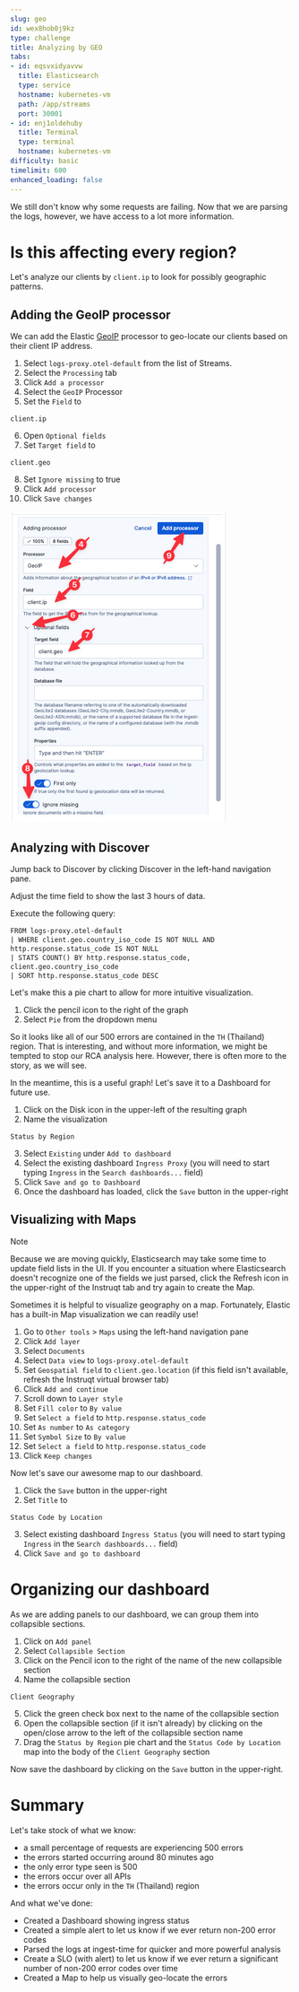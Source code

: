 ```yaml
---
slug: geo
id: wex8hob0j9kz
type: challenge
title: Analyzing by GEO
tabs:
- id: eqsvxidyavvw
  title: Elasticsearch
  type: service
  hostname: kubernetes-vm
  path: /app/streams
  port: 30001
- id: enj1oldehuby
  title: Terminal
  type: terminal
  hostname: kubernetes-vm
difficulty: basic
timelimit: 600
enhanced_loading: false
---
```

We still don't know why some requests are failing. Now that we are parsing the logs, however, we have access to a lot more information.

# Is this affecting every region?

Let's analyze our clients by `client.ip` to look for possibly geographic patterns.

## Adding the GeoIP processor

We can add the Elastic [GeoIP](https://www.elastic.co/docs/reference/enrich-processor/geoip-processor) processor to geo-locate our clients based on their client IP address.

1. Select `logs-proxy.otel-default` from the list of Streams.
2. Select the `Processing` tab
3. Click `Add a processor`
4. Select the `GeoIP` Processor
5. Set the `Field` to
  ```
  client.ip
  ```
6. Open `Optional fields`
7. Set `Target field` to
  ```
  client.geo
  ```
8. Set `Ignore missing` to true
9. Click `Add processor`
10. Click `Save changes`

![3_geo.png](../assets/3_geo.png)

## Analyzing with Discover

Jump back to Discover by clicking Discover in the left-hand navigation pane.

Adjust the time field to show the last 3 hours of data.

Execute the following query:
```esql
FROM logs-proxy.otel-default
| WHERE client.geo.country_iso_code IS NOT NULL AND http.response.status_code IS NOT NULL
| STATS COUNT() BY http.response.status_code, client.geo.country_iso_code
| SORT http.response.status_code DESC
```

Let's make this a pie chart to allow for more intuitive visualization.

1. Click the pencil icon to the right of the graph
2. Select `Pie` from the dropdown menu

So it looks like all of our 500 errors are contained in the `TH` (Thailand) region. That is interesting, and without more information, we might be tempted to stop our RCA analysis here. However, there is often more to the story, as we will see.

In the meantime, this is a useful graph! Let's save it to a Dashboard for future use.

1. Click on the Disk icon in the upper-left of the resulting graph
2. Name the visualization
  ```
  Status by Region
  ```
3. Select `Existing` under `Add to dashboard`
4. Select the existing dashboard `Ingress Proxy` (you will need to start typing `Ingress` in the `Search dashboards...` field)
4. Click `Save and go to Dashboard`
5. Once the dashboard has loaded, click the `Save` button in the upper-right

## Visualizing with Maps

> [!NOTE]
> Because we are moving quickly, Elasticsearch may take some time to update field lists in the UI. If you encounter a situation where Elasticsearch doesn't recognize one of the fields we just parsed, click the Refresh icon in the upper-right of the Instruqt tab and try again to create the Map.

Sometimes it is helpful to visualize geography on a map. Fortunately, Elastic has a built-in Map visualization we can readily use!

1. Go to `Other tools` > `Maps` using the left-hand navigation pane
2. Click `Add layer`
3. Select `Documents`
4. Select `Data view` to `logs-proxy.otel-default`
5. Set `Geospatial field` to `client.geo.location` (if this field isn't available, refresh the Instruqt virtual browser tab)
6. Click `Add and continue`
7. Scroll down to `Layer style`
8. Set `Fill color` to `By value`
9. Set `Select a field` to `http.response.status_code`
10. Set `As number` to `As category`
11. Set `Symbol Size` to `By value`
12. Set `Select a field` to `http.response.status_code`
13. Click `Keep changes`

Now let's save our awesome map to our dashboard.

1. Click the `Save` button in the upper-right
2. Set `Title` to
  ```
  Status Code by Location
  ```
3. Select existing dashboard `Ingress Status` (you will need to start typing `Ingress` in the `Search dashboards...` field)
4. Click `Save and go to dashboard`

# Organizing our dashboard

As we are adding panels to our dashboard, we can group them into collapsible sections.

1. Click on `Add panel`
2. Select `Collapsible Section`
3. Click on the Pencil icon to the right of the name of the new collapsible section
4. Name the collapsible section
  ```
  Client Geography
  ```
5. Click the green check box next to the name of the collapsible section
6. Open the collapsible section (if it isn't already) by clicking on the open/close arrow to the left of the collapsible section name
7. Drag the `Status by Region` pie chart and the `Status Code by Location` map into the body of the `Client Geography` section

Now save the dashboard by clicking on the `Save` button in the upper-right.

# Summary

Let's take stock of what we know:

* a small percentage of requests are experiencing 500 errors
* the errors started occurring around 80 minutes ago
* the only error type seen is 500
* the errors occur over all APIs
* the errors occur only in the `TH` (Thailand) region

And what we've done:

* Created a Dashboard showing ingress status
* Created a simple alert to let us know if we ever return non-200 error codes
* Parsed the logs at ingest-time for quicker and more powerful analysis
* Create a SLO (with alert) to let us know if we ever return a significant number of non-200 error codes over time
* Created a Map to help us visually geo-locate the errors
